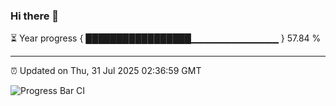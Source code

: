 ### Hi there 👋

⏳ Year progress { █████████████████▁▁▁▁▁▁▁▁▁▁▁▁▁ } 57.84 %

---

⏰ Updated on Thu, 31 Jul 2025 02:36:59 GMT

![Progress Bar CI](https://github.com/IshwaranRudhara/GIT-ACTION/workflows/Progress%20Bar%20CI/badge.svg)
